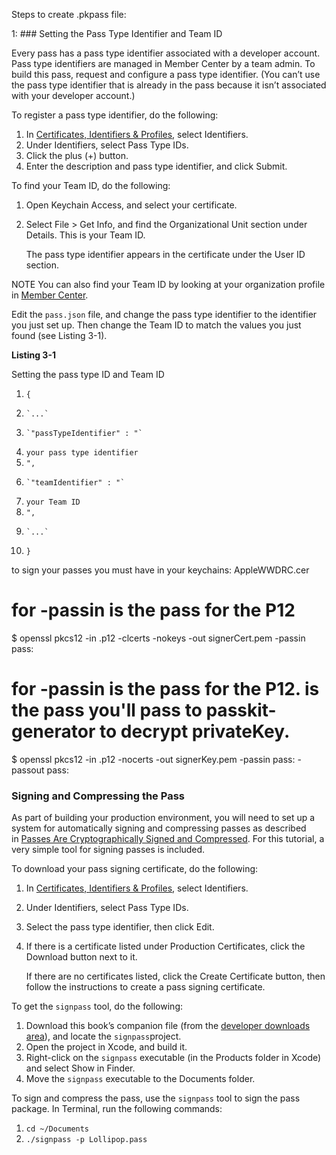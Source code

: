 Steps to create .pkpass file:

1: ### Setting the Pass Type Identifier and Team ID

Every pass has a pass type identifier associated with a developer account. Pass type identifiers are managed in Member Center by a team admin. To build this pass, request and configure a pass type identifier. (You can’t use the pass type identifier that is already in the pass because it isn’t associated with your developer account.)

To register a pass type identifier, do the following:

1. In [Certificates, Identifiers & Profiles](http://developer.apple.com/account), select Identifiers.
2. Under Identifiers, select Pass Type IDs.
3. Click the plus (+) button.
4. Enter the description and pass type identifier, and click Submit.

To find your Team ID, do the following:

1. Open Keychain Access, and select your certificate.
2. Select File > Get Info, and find the Organizational Unit section under Details. This is your Team ID.
    
    The pass type identifier appears in the certificate under the User ID section.
    

NOTE
You can also find your Team ID by looking at your organization profile in [Member Center](https://developer.apple.com/membercenter/).

Edit the `pass.json` file, and change the pass type identifier to the identifier you just set up. Then change the Team ID to match the values you just found (see Listing 3-1).

**Listing 3-1**

Setting the pass type ID and Team ID

1. `{`
2.     `...`
3.     `"passTypeIdentifier" : "`
4. `your pass type identifier`
5. `",`
6.     `"teamIdentifier" : "`
7. `your Team ID`
8. `",`
9.     `...`
10. `}`

to sign your passes you must have 
in your keychains:
AppleWWDRC.cer


# <your-password> for -passin is the pass for the P12
$ openssl pkcs12 -in <cert-name>.p12 -clcerts -nokeys -out signerCert.pem -passin pass:<your-password>

# <your-password> for -passin is the pass for the P12. <secret-passphrase> is the pass you'll pass to passkit-generator to decrypt privateKey.
$ openssl pkcs12 -in <cert-name>.p12 -nocerts -out signerKey.pem -passin pass:<your-password> -passout pass:<secret-passphrase>



### Signing and Compressing the Pass

As part of building your production environment, you will need to set up a system for automatically signing and compressing passes as described in [Passes Are Cryptographically Signed and Compressed](https://developer.apple.com/library/archive/documentation/UserExperience/Conceptual/PassKit_PG/Creating.html#//apple_ref/doc/uid/TP40012195-CH4-SW55). For this tutorial, a very simple tool for signing passes is included.

To download your pass signing certificate, do the following:

1. In [Certificates, Identifiers & Profiles](http://developer.apple.com/account), select Identifiers.
2. Under Identifiers, select Pass Type IDs.
3. Select the pass type identifier, then click Edit.
4. If there is a certificate listed under Production Certificates, click the Download button next to it.
    
    If there are no certificates listed, click the Create Certificate button, then follow the instructions to create a pass signing certificate.
    

To get the `signpass` tool, do the following:

1. Download this book’s companion file (from the [developer downloads area](https://developer.apple.com/services-account/download?path=/iOS/Wallet_Support_Materials/WalletCompanionFiles.zip)), and locate the `signpass`project.
2. Open the project in Xcode, and build it.
3. Right-click on the `signpass` executable (in the Products folder in Xcode) and select Show in Finder.
4. Move the `signpass` executable to the Documents folder.

To sign and compress the pass, use the `signpass` tool to sign the pass package. In Terminal, run the following commands:

1. `cd ~/Documents`
2. `./signpass -p Lollipop.pass`


